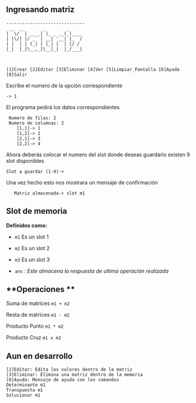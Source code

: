 ## Ingresando matriz 

    ------------------------------
     __  __       _        _     
    |  \/  | __ _| |_ _ __(_)____
    | |\/| |/ _` | __| '__| |_  /
    | |  | | (_| | |_| |  | |/ / 
    |_|  |_|\__,_|\__|_|  |_/___|
    
    
    
    [1]Crear [2]Editar [3]Eliminar [4]Ver [5]Limpiar_Pantalla [6]Ayuda [0]Salir 
Escribe el numero de la opción correspondiente

    -> 1

El programa pedirá  los datos correspondientes
   
     Numero de filas: 2
     Numero de columnas: 2
        [1,1]-> 1
        [1,2]-> 2
        [2,1]-> 3
        [2,2]-> 4
Ahora deberás colocar el numero del slot donde deseas guardarlo 
existen 9 slot disponibles

    Slot a guardar (1-9)-> 
   Una vez hecho esto nos mostrara un mensaje de confirmación 

       Matriz almacenada-> slot m1

## Slot de memoria

**Definidos como:**

 - `m1` Es un slot 1
 - `m2` Es un slot 2
 - `m3` Es un slot 3

 - `ans` : *Este almacena la respuesta de ultima operación realizada*

## **Operaciones  **

Suma de matrices 
`m1 + m2`

Resta de matrices
 `m1 - m2` 

Producto Punto
`m1 * m2` 

Producto Cruz
`m1 x m2` 

## Aun en desarrollo

    [2]Editar: Edita los valores dentro de la matriz
    [3]Eliminar: Elimina una matriz dentro de la memoria
    [6]Ayuda: Mensaje de ayuda con los comandos 
    Determinante m1
    Transpuesta m1
    Solucionar m1
